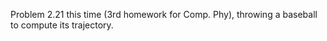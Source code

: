 Problem 2.21 this time (3rd homework for Comp. Phy), throwing a baseball to compute its trajectory.
